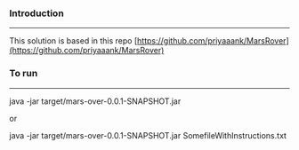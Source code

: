 ### Introduction
--------------------

This solution is based in this repo [https://github.com/priyaaank/MarsRover](https://github.com/priyaaank/MarsRover) 

### To run
--------------------

java -jar target/mars-over-0.0.1-SNAPSHOT.jar 

or 

java -jar target/mars-over-0.0.1-SNAPSHOT.jar SomefileWithInstructions.txt